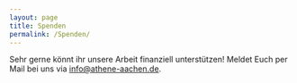 ```yaml
---
layout: page
title: Spenden
permalink: /Spenden/
---
```


Sehr gerne könnt ihr unsere Arbeit finanziell unterstützen!
Meldet Euch per Mail bei uns via <a href="mailto:info@athene-aachen.de">info@athene-aachen.de</a>.
